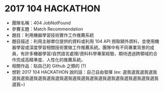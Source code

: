 # 2017 104 HACKATHON

- 團隊名稱：404 JobNotFound
- 參賽主題：Match Recommendation
- 題目：利用機器學習技術實作工作推薦系統
- 題目描述：利用主辦單位提供的資料或利用 104 API 撈取額外資料，並使用機器學習或深度學習相關技術實做工作推薦系統。團隊中有不同專業背景的成員，有許多機器學習/自然語言處理/資料科學專案經驗，期待透過跨領域的合作完成高精準度、人性化的推薦系統。
- 相關作品：貼自己的 Github 之類的 (?)
- 想對 2017 104 HACKATHON 說的話：自己自由發揮 (ex: 選我選我選我選我選我選我選我選我選我選我選我選我選我選我選我選我選我選我選我選我選我選我~)
